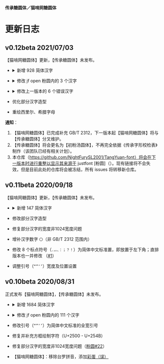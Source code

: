 **传承糖圆体／猫啃网糖圆体**

# 更新日志

## v0.12beta 2021/07/03

【猫啃网糖圆体】更新，【传承糖圆体】未发布。

- <details>
    <summary>新增 928 简体汉字</summary>
    <p>

    - `丬刖卟吖吡吣吲呋呒呓呔呖呲咔咛咣咴哌哐哓哔哕哙哚哜哝哳唑唛唣唪唼啁啐啶喁喈喑喹喽喾嗉嗌嗍嗖嗪嗫嗳嘌嘞嘣嘧嘬嘭噔噜噻圊埝埭埯埸堍堠塄塍塥塬墁墚奁妗妩妪妫姗姹娆娈娲娴婧婵婺媪媵媸嫒嫔嫜嫫嫱嬗嬷宄宓尕屙屺岈岍岙岚岜岢岣岵峁峄峋峤峥崂崞崤崦崮崾嵇嵊嵘嵛嵝嵫嵴嶙帏帔帱帼庀庋庑庥廒弪彀徕忄忏忭忮忾怃怄怅怊怍怼怿恧恸恹恺悝悫悭悱惝憝憷懑懔戤扌扪抟挢捃捋捭掊掭揎揲揸搋搌搛搠搡搿摅摞摭撖撙撸撺擐擗攉攥攮敉敫斓旮旯旰昝晔暧曛朊朐杌枘枞枥枨枰枵柃柙柰柽栀栉栊栌栎栝栳栾桕桠桡桤桫棰椐椟椤楗楱榀榈榉榍槔槟樘樨樯橛橥橹檑殁殂殚殡毪毵毹氆氕氘氚氩氲氵汊汔沔沣沩沭沲泐泔泖泠泶泷泸泺泾洇洎洚洧洮洹浃浍浞浠浼涑涔涞涠涫涿淝淠渎渑湓溆溧溱溻滏滗滟滠滢滹漤漭漶潆潲澉澌澍澶濉濞瀣瀹灞灬炜炱烀烨焐焓焘焯煅煊煳熘熠熳熵爝牦牿犏犟犭犰犴犷狁狍狨狯狲狳狴狺狻猁猕猞猡猢猱猸猹獍獬獯玎玑玢玮玺珑珙珧珩琚琰瑗瑭瑷璁瓯瓴瓿甏甾畀畈畎畲畹疃疒疖疠疬痄痖痦痨痫瘃瘅瘊瘌瘕瘘瘛瘭瘳瘼癃癍癔癯皤盱眍眙眭眵睃睢瞀瞍瞢瞵矬矶矸砑砘砜砟砣砩砬砹砻砼硇硌硖硗硪硭碜碡碥碲碹磉磙磲礅礓礞礤礴礻祜秭稂稃稆稣稹穑穸窀窆窦窨窬窭笪笫笮笱笸筇筘筚筢筻箅箐箢箧箨篚篪簋簏簖籼粜粝粞糁糇糈糌絷綦罴罾羰翥耔耖耠耢耥耧耩耱耵耷聍肜肟肷肼肽胂胍胨胩胪胫胬胲脍脎脒脞脬脶腙腚腠腧腭腼腽膑膦臌舡舣舭舯舴舻舾艄艉艏艹艽艿芏芑芗芘芤芨芪芰芴苁苄苈苊苎苘苠苤苷茇茈茌茏茑茔茕茚茛茳茺荇荛荜荟荥荦荩荪荬莛莜莩莰莳莴莸菔菝菡菥菪菹萁萆萏萑萘萜萦葑葙葜葶葸蒈蒌蒎蒗蒺蒽蓠蓥蓰蔌蔸蔺蕖蕞蕲蕹蕺蕻薷藓蘅蘧蘩蘼虮虼蚍蚧蚨蚴蚺蛏蛐蛑蛘蛱蛲蛳蛴蜞蜣蜮蜱蜾蝈蝥蝰蝻蝼蝽蝾螅螋螓螗螨螬螭螵蟊蟓蟛蟥蟪蠊蠓蠛蠼衤袼裉裎裥裰褙褛褡褰褴觖觞觥觯觳訾趄趑趔趵趸趼趿跗跞跬跸跻跽踅踔踣踯踺踽蹀蹁蹑蹒蹯蹰躐躞酏酡酤酰酴酽酾醅醌醑醭銎銮鋈鍪鏊鐾钅钜钶钸铖铼锍锼镙镟闫闱闳闵闶闾阃阄阆阈阉阊阋阌阍阏阗阙阚隳隽雩霁鞒鞔鞯鞲韪韫韬飑饔饣饨饩饪饫饬饴饷饽馀馄馇馊馑馓馔馕骅骱骶骺髅髌髡髹鬈鬏魈魉鱿鲂鲅鲆鲇鲈鲋鲎鲐鲑鲒鲔鲕鲚鲛鲞鲠鲡鲣鲥鲦鲧鲩鲮鲰鲱鲲鲳鲴鲵鲶鲷鲻鲽鳅鳆鳇鳊鳋鳌鳎鳏鳐鳓鳔鳗鳘鳙鳜鳟鳢鸨鸪鸬鸱鸲鸷鸸鸹鸾鹁鹂鹄鹆鹇鹈鹋鹎鹕鹘鹚鹛鹜鹣鹧鹨鹪鹬鹭鹳黟黢黩黪黾鼍鼢鼷鼹齑龃龅龆龇龈龉龊龌龛`

    </p>
</details>

- <details>
    <summary>修改 jf open 粉圆内的 3 个汉字</summary> 
    <p>

    - 统一简体字：`禅蝉`

    - 错字：`眄`（https://github.com/justfont/open-huninn-font/issues/36）

    </p>
</details>

- <details>
    <summary>修改上一版本的 6 个错误汉字</summary> 
    <p>

    - `痈氽檩慑墒蝤`

    </p>
</details>

- 优化部分汉字造型

- 重绘西里尔、希腊字母

**通知**：

1. 【猫啃网糖圆体】已完成补充 GB/T 2312，下一版本起【猫啃网糖圆体】将与【传承糖圆体】分叉维护。
2. 【传承糖圆体】将会更名为【初粉汤圆体】，不再完全依据《传承字形校检表》制作（该团队已经有相关计划）。
3. 本仓库（https://github.com/NightFurySL2001/TangYuan-font）将会在下一版本时进行重整以显示其来源于 justfont [粉圆]（）。现有链接将不会失效，但是目前此处的仓库将会被冻结，所有 issues 将转移新仓库。

## v0.11beta 2020/09/18

【猫啃网糖圆体】更新，【传承糖圆体】未发布。

- <details>
    <summary>新增 147 简体汉字</summary>
    <p>

    - `蓟饯靳烬痉侩陇掳潞挛孪幂淖啮沤龋炔鳃墒慑擞僳酞烃疡痈驭蛰亓嘏靥刂刭刿剀剡劂劓亻仉仫伛伢佤仵伥伫伲佴侉侪俦俨俅俜倮偻傥傧傩傺僬儇儋氽籴兖衮脔裒蠃凇阝阢阽阼陉陧邗邛邝邙邡邶郏郅郐郄郇郦郯鄄鄞鄣酃勖巯坌垩垡圩圪圹圮坜垅坫垆坻坭坶垭垌垲垧垴埘埚垸蓦犸骞驵驷驸驺驿驽骀骁骈骊骐骒骓骖骛骜骝骟骠骢骣骥骧杩笃`

    </p>
</details>

- 修改部分汉字造型

- 修复部分汉字的宽度非1024宽度问题

- 增补汉字数字 `〇`（非 GB/T 2312 范围内）

- 修改 8 个标点符号（`．，。、：；？！`）为简体中文标准置，即放置于左下角；直排版本也一并修改 （[#1](https://github.com/NightFurySL2001/TangYuan-font/issues/1)）

- 调整引号（`“”‘’`）宽度及位置设置


## v0.10beta 2020/08/31

正式发布【猫啃网糖圆体】，【传承糖圆体】未发布。

- <details>
    <summary>新增 1684 简体汉字</summary>
    <p>

    - `皑蔼爱肮袄坝罢摆败颁办绊帮绑镑谤饱报鲍辈贝钡狈备惫绷笔毕毙币闭边编贬变辩辫标膘鳖别瘪濒滨宾摈饼拨钵铂驳补财惭灿苍舱仓沧厕侧测层茬诧搀掺馋谗缠铲产阐颤场尝长偿肠畅钞车彻郴尘陈衬撑惩诚骋迟驰齿炽宠踌筹绸橱锄雏滁础储处传疮闯创锤纯绰词赐聪囱丛凑蹿窜错达带贷单郸掸惮诞弹挡荡捣岛导邓敌涤缔颠垫电钓调谍叠钉顶锭订丢东动栋侗冻犊读赌镀锻缎兑队对顿钝掇夺垛鹅额讹恶饿尔饵贰发罚阀珐矾钒烦贩饭访纺飞诽废费纷坟奋愤粪枫锋风疯冯缝讽凤肤辐涪抚辅赋负讣妇缚该钙秆赣刚钢纲岗镐搁鸽阁铬给龚宫巩贡钩沟购够蛊顾剐关观馆惯贯规归龟闺轨诡贵刽辊滚锅过骇韩汉阂鹤贺轰鸿红壶护沪户哗华话欢环还缓换唤痪焕涣谎挥辉毁贿秽烩汇讳诲绘荤浑获货祸击积饥讥鸡绩缉辑级挤剂济计记际继纪夹荚颊贾钾驾歼监坚笺间艰缄茧检碱硷拣捡简俭减槛鉴贱见键舰剑渐溅涧浆桨奖讲酱胶浇骄娇搅铰矫侥饺缴绞轿较秸阶节结诫紧锦仅谨进劲荆鲸经颈镜竞净纠驹举锯剧鹃绢撅觉诀绝钧军骏开凯颗壳课垦恳抠库裤挎块宽矿旷亏岿窥馈溃扩阔赖蓝栏拦篮阑兰澜谰揽览懒缆烂滥捞劳涝乐镭垒类篱鲤丽厉砾历傈沥俩联莲连镰涟敛脸链炼练两辆谅疗辽镣猎临邻鳞赁龄铃灵领馏刘龙聋咙笼垄拢娄搂篓卢颅庐卤虏鲁赂录陆驴吕铝侣缕虑滤绿峦滦抡轮伦仑沦纶论萝罗逻锣箩骡骆络妈玛码蚂马骂吗买卖迈瞒馒满谩锚铆贸镁门闷们锰谜觅绵缅庙灭悯闽鸣铭谬谋亩呐钠纳难挠脑恼闹馁拟腻蔫撵酿鸟聂镊镍柠狞拧泞钮纽脓浓农疟诺鸥呕盘庞耪赔喷鹏骗飘频贫评泼颇铺谱脐齐骑岂启讫牵钎铅迁签谦钱钳谴堑枪呛墙蔷强抢锹桥乔侨翘窍钦亲轻氢倾顷请庆琼穷趋驱颧权劝鹊让饶绕热韧认纫荣绒软锐闰润萨赛叁伞丧骚扫涩杀纱筛删闪陕赡缮伤赏烧绍赊摄设绅审婶肾渗绳师狮诗时蚀实识驶势释饰视试兽输书赎术树竖帅谁顺说硕烁丝饲耸怂颂讼诵苏诉肃虽绥岁孙损缩琐锁獭挞态摊贪瘫滩坛谭谈汤烫绦讨腾誊锑题屉贴铁厅铜统头秃图团颓蜕鸵驮驼椭洼袜顽韦违围为潍维苇伟伪纬谓卫闻纹稳问挝蜗涡窝卧呜钨乌诬芜吴坞雾务误锡牺袭习铣戏细虾辖锨鲜纤贤衔闲显险现县馅宪线厢镶乡详响项萧嚣销晓啸协胁谐泻谢锌衅兴汹锈绣须许绪续轩悬选癣绚勋询寻驯汛训讯逊压鸦鸭蚜哑亚讶盐严颜阎艳厌砚谚验鸯杨扬阳养样摇尧窑谣药爷页业铱颐遗仪蚁艺亿忆义诣议谊译绎荫阴银饮隐樱婴鹰应缨莹萤营荧蝇赢颖哟拥忧邮铀诱舆鱼渔娱屿语狱预鸳辕园员圆缘远约跃钥阅郧陨运蕴酝晕杂灾载攒暂赞赃脏凿枣责择则泽贼赠轧铡闸栅诈斋债毡盏斩辗崭栈战绽张涨帐账胀赵辙锗这贞针侦诊镇阵挣睁狰帧郑证织职执纸挚掷帜质钟终肿众诌轴皱骤诸诛烛瞩贮铸驻专砖转赚桩妆锥赘坠缀谆浊兹资渍综总纵邹诅组钻亍丌乇鼗芈啬厍厣赝匦匮赜卣劁劐伧佧侬俪偾僦佥黉冁訇凫亵讠讦讧讪讴讵讷诂诃诋诏诎诒诓诔诖诘诙诜诟诠诤诨诩诮诰诳诶诹诼诿谀谂谄谇谌谏谑谒谔谕谖谙谛谘谝谟谠谡谥谧谪谫谮谯谲谳谵谶卺陔邬邴邳邺邾郓郜郗郫郾鄢鄯酆刍奂劢勐勰凼墼埏埙埽堞芄芾苋苌苕荑荞荠荨荭荮莶莺莼蒇蒉蓣蔹蕤薅夼尥尴掼揿撄撷擀甙叽呗呙咂呤咝哒唠唢啧啭嗵辔嘁嘤嚯囵帻幞岖岘岽崃豳巅猃猬饧馍馐庳赓廑廪怆恻恽惬愦闩闼阒阕阖浈浏浒浔渖渌潇潋濑瀵灏辶迓迕迮迳逄逦逭逯遄彐彘屦羼艴娅嫠尜骘纟纡纣纥纨纩纭纰纾绀绁绂绉绋绌绐绔绗绛绠绡绨绫绮绯绱绲缍绶绺绻绾缁缂缃缇缈缋缌缏缑缒缗缙缜缛缟缡缢缣缤缥缦缧缪缫缬缭缯缰缱缲缳缵珏顼珲琏璎瓒璺杈枧枭桢桦棂棼椠榄榇槠樾橐橼檩獒殇殒殓殛轫轭轱轲轳轵轶轸轷轹轺轼轾辁辂辄辇辋辍辎辏辘辚軎戋戗戥戬昙晖贲贳贶贻贽赀赅赆赈赉赇赍赕赙觇觊觋觌觎觏觐觑牮犋挲氅氇氍氡牍虢胧脲膪欤飒飓飕飙飚毂炀炝焖煺扃祯戆肀砀砉砗碛眚眢睐睑罱羁蠲钆钇钋钊钌钍钏钐钔钗钕钚钛钣钤钫钪钭钬钯钰钲钴钷钹钺钼钽钿铄铈铉铊铋铌铍铎铐铑铒铕铗铙铘铛铞铟铠铢铤铥铧铨铪铩铫铮铯铳铴铵铷铹铽铿锃锂锆锇锉锊锎锏锒锓锔锕锖锘锛锝锞锟锢锪锫锩锬锱锲锴锶锷锸锾锿镂锵镄镅镆镉镌镎镏镒镓镔镖镗镘镛镞镝镡镢镤镥镦镧镨镩镪镫镬镯镱镲镳锺秫瓞鸠鸢鸩鸫鸶鸺鹉鹌鹑鹗鹞鹦鹩鹫鹱疰瘗瘥瘿瘵瘾癞癫窳裆裢裣襻皲聃聩顸颀颃颉颌颍颏颔颚颛颞颟颡颢颥颦虿虺蚬蝤罂笕笤笾箦箫篑簦籁舄袅羟翮趱豇鹾跄跷跹踬躏躜觫靓雳霭龀鼋雒雠錾鎏鲟鲢鲨鲫鲭鲺鲼鳄鳍鳕鳝鞑髋魇飨餍鬓麽麇黧鼽齄`

    </p>
</details>

- <details>
    <summary>修改 jf open 粉圆内的 111 个汉字</summary> 
    <p>

    - 辵部【猫啃网糖圆体】：`巡暹槌燧篷糙腿蓬褪迂迄迅迎近返迢迤迥迦迨迩迪迫迭述迷迸迹追退送适逃逅逆逋逍透逐逑递途逖逗通逛逝逞速造逡逢逮逵逶逸逼逾遁遂遇遍遏遐遑遒道遘遛遢遣遥遨遭遮遴遵遽避邀邂邃邈邋醚随隧髓`

    - 其他：`善膳蟮禄剥寝化花靴冒帽丰墟将辨径滞茎蘸赧画当毋`

    </p>
</details>

- 修改引号（`“”‘’`）为简体中文标准的全宽引号

- 修复并补充方框绘制字符（U+2500 - U+254B）

- 修复部分汉字的宽度非1024宽度问题（[粉圆#22](https://github.com/justfont/open-huninn-font/issues/22)）

- 【猫啃网糖圆体】：移除台罗拼音，添加[彩蛋（误）](https://maoken.com/tangyuan)